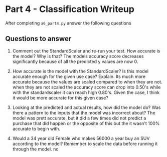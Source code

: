 # Part 4 - Classification Writeup

After completing `a6_part4.py` answer the following questions

## Questions to answer

1. Comment out the StandardScaler and re-run your test. How accurate is the model? Why is that?
The models accuracy score decreases significantly because of all the predicted y values are now 0. 

2. How accurate is the model with the StandardScaler? Is this model accurate enough for the given use case? Explain.
Its much more accurate because the values are scaled compared to when they are not. when they are not scaled the accuracy score can drop into 0.50's while with the standardscaler it can reach high 0.80's. Given the case, I think it would be more accurate for this given case?

3. Looking at the predicted and actual results, how did the model do? Was there a pattern to the inputs that the model was incorrect about?
The model was prett accurate, but it did a few times did not predict a purchase that did happen or the opposite of this but the it wasn't 100% accurate to begin with. 

4. Would a 34 year old Female who makes 56000 a year buy an SUV according to the model? Remember to scale the data before running it through the model.
no

